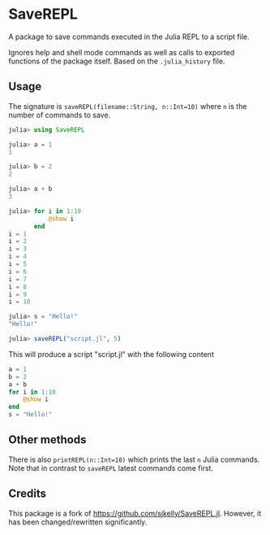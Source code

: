 # SaveREPL

A package to save commands executed in the Julia REPL to a script file.

Ignores help and shell mode commands as well as calls to exported functions of the package itself. Based on the `.julia_history` file. 

## Usage

The signature is `saveREPL(filename::String, n::Int=10)` where `n` is the number of commands to save.

```julia
julia> using SaveREPL

julia> a = 1
1

julia> b = 2
2

julia> a + b
3

julia> for i in 1:10
           @show i
       end
i = 1
i = 2
i = 3
i = 4
i = 5
i = 6
i = 7
i = 8
i = 9
i = 10

julia> s = "Hello!"
"Hello!"

julia> saveREPL("script.jl", 5)
```

This will produce a script "script.jl" with the following content

```julia
a = 1
b = 2
a + b
for i in 1:10
    @show i
end
s = "Hello!"
```

## Other methods

There is also `printREPL(n::Int=10)` which prints the last `n` Julia commands. Note that in contrast to `saveREPL` latest commands come first.


## Credits

This package is a fork of https://github.com/sjkelly/SaveREPL.jl. However, it has been changed/rewritten significantly.
